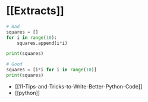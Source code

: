 # [[Extracts]]

```python
# Bad
squares = []
for i in range(10):
    squares.append(i*i)

print(squares)

# Good
squares = [i*i for i in range(10)]
print(squares)
```

- [[11-Tips-and-Tricks-to-Write-Better-Python-Code]]
- [[python]]